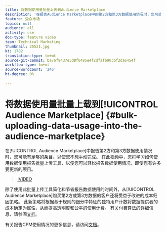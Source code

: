 ```yaml
---
title: 将数据使用量批量上传到Audience Marketplace
description: '在报告Audience Marketplace中的第2方和第3方数据使用情况时，您可能有足够的条目，以便您不想手动完成。 在此视频中，您将学习如何使用数据使用报告批量上传工具，以便您可以轻松报告数据使用情况，即使您有许多要更新的项目。 '
feature: 受众市场
topics: null
audience: all
activity: use
doc-type: feature video
team: Technical Marketing
thumbnail: 25521.jpg
kt: 1782
translation-type: tm+mt
source-git-commit: ba76f9437e5d8f0495e4f2dfafb90cbf2da6454f
workflow-type: tm+mt
source-wordcount: '246'
ht-degree: 0%

---
```



# 将数据使用量批量上载到[!UICONTROL Audience Marketplace] {#bulk-uploading-data-usage-into-the-audience-marketplace}

在[!UICONTROL Audience Marketplace]中报告第2方和第3方数据使用情况时，您可能有足够的条目，以使您不想手动完成。 在此视频中，您将学习如何使用数据使用报告批量上传工具，以便您可以轻松报告数据使用情况，即使您有许多要更新的项目。

>[!VIDEO](https://video.tv.adobe.com/v/25521/?quality=12)

除了使用此批量上传工具简化和节省报告数据使用的时间外，从[!UICONTROL Audience Marketplace]购买第2方或第3方数据的客户还将受益于改进的成本归因策略。 此新策略将根据基于规则的细分中特征的独特用户计数将数据提供者的成本确定为属性，从而提高透明度和公平的使用计费。
有关付费算法的详细信息，请参阅[文档](https://experiencecloud.adobe.com/resources/help/en_US/aam/marketplace_cpm_billing.html)。

有关报告CPM使用情况的更多信息，请访问[文档](https://experiencecloud.adobe.com/resources/help/en_US/aam/t_marketplace_report_cpm_usage.html)。